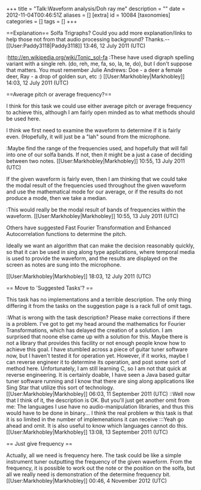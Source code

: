 +++
title = "Talk:Waveform analysis/Doh ray me"
description = ""
date = 2012-11-04T00:46:51Z
aliases = []
[extra]
id = 10084
[taxonomies]
categories = []
tags = []
+++

==Explanation==
Solfa Trigraphs? Could you add more explanation/links to help those not from that audio processing background? Thanks.--[[User:Paddy3118|Paddy3118]] 13:46, 12 July 2011 (UTC)

:http://en.wikipedia.org/wiki/Tonic_sol-fa
:These have used digraph spelling variant with a single reh. (do, reh, me, fa, so, la, te, do), but I don't suppose that matters. You must remember Julie Andrews: Doe - a deer a female deer, Ray - a drop of golden sun, etc :) [[User:Markhobley|Markhobley]] 14:03, 12 July 2011 (UTC)

==Average pitch or average frequency?==

I think for this task we could use either average pitch or average frequency to achieve this, although I am fairly open minded as to what methods should be used here.

I think we first need to examine the waveform to determine if it is fairly even. (Hopefully, it will just be a "lah" sound from the microphone.

:Maybe find the range of the frequencies used, and hopefully that will fall into one of our solfa bands. If not, then it might be a just a case of deciding between two notes. [[User:Markhobley|Markhobley]] 10:55, 13 July 2011 (UTC)

If the given waveform is fairly even, then I am thinking that we could take the modal result of the frequencies used throughout the given waveform and use the mathematical mode for our average, or if the results do not produce a mode, then we take a median.

:This would really be the modal result of bands of frequencies within the waveform. [[User:Markhobley|Markhobley]] 10:55, 13 July 2011 (UTC)

Others have suggested Fast Fourier Transformation and Enhanced Autocorrelation functions to determine the pitch.

Ideally we want an algorithm that can make the decision reasonably quickly, so that it can be used in sing along type applications, where temporal media is used to provide the waveform, and the results are displayed on the screen as notes are sung into the microphone.

[[User:Markhobley|Markhobley]] 18:03, 12 July 2011 (UTC)

== Move to 'Suggested Tasks'? ==

This task has no implementations and a terrible description. The only thing differing it from the tasks on the suggestion page is a rack full of omit tags.

:What is wrong with the task description? Please make corrections if there is a problem. I've got to get my head around the mathematics for Fourier Transformations, which has delayed the creation of a solution. I am surprised that noone else came up with a solution for this. Maybe there is not a library that provides this facility or not enough people know how to achieve this goal. I have stumbled across a piece of guitar tuner software now, but I haven't tested it for operation yet. However, if it works, maybe I can reverse engineer it to determine its operation, and post some sort of method here. Unfortunately, I am still learning C, so I am not that quick at reverse engineering. It is certainly doable, I have seen a Java based guitar tuner software running and I know that there are sing along applications like Sing Star that utilize this sort of technology. [[User:Markhobley|Markhobley]] 06:03, 11 September 2011 (UTC)
::Well now that I think of it, the description is OK. But you'll just get another omit from me: The languages I use have no audio-manipulation libraries, and thus this would have to be done in binary... I think the real problem w this task is that it is so limited in the number of implemenations it can receive
:::Yeah go ahead and omit. It is also useful to know which languages cannot do this. [[User:Markhobley|Markhobley]] 13:08, 13 September 2011 (UTC)

== Just give frequency ==

Actually, all we need is frequency here. The task could be like a simple instrument tuner outputting the frequency of the given waveform. From the frequency, it is possible to work out the note or the position on the solfa, but all we really need is demonstration of the determine frequency bit. [[User:Markhobley|Markhobley]] 00:46, 4 November 2012 (UTC)
